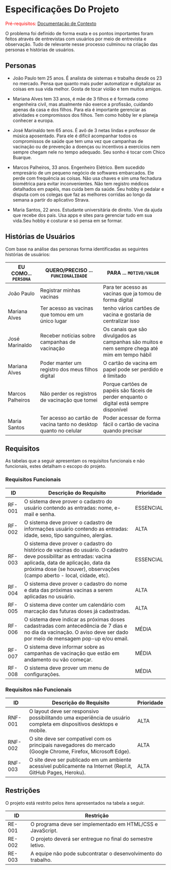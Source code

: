 # Especificações Do Projeto

<span style="color:red">Pré-requisitos: <a href="1-Contexto.md"> Documentação de Contexto</a></span>

O problema foi definido de forma exata e os pontos importantes foram feitos através de entrevistas com usuários por meio de entrevista e observação. Tudo de relevante nesse processo culminou na criação das personas e histórias de usuários.

## Personas

* João Paulo tem 25 anos. É analista de sistemas e trabalha desde os 23 no mercado.
Pensa que quanto mais puder automatizar e digitalizar as coisas em sua vida melhor. Gosta de tocar violão e tem muitos amigos.

* Mariana Alves tem 33 anos, é mãe de 3 filhos e é formada como engenheira civil, mas atualmente não exerce a profissão, cuidando apenas da casa e dos filhos. Para ela é importante gerenciar as atividades e compromissos dos filhos. Tem como hobby ler e planeja conhecer a europa.

* José Marinaldo tem 65 anos. É avô de 3 netas lindas e professor de música aposentado. Para ele é difícil acompanhar todos os compromissos de saúde que tem uma vez que campanhas de vacinação ou de prevenção a doenças ou incentivos a exercícios nem sempre chegam nele no tempo adequado. Seu sonho é tocar com Chico Buarque.

* Marcos Palheiros, 33 anos. Engenheiro Elétrico. Bem sucedido empresário de um pequeno negócio de softwares embarcados.  Ele perde com frequência as coisas. Não usa chaves e sim uma fechadura biométrica para evitar inconvenientes. Não tem registro médicos detalhados em papéis, mas cuida bem da saúde. Seu hobby é pedalar e disputa com os colegas que faz as melhores corridas ao longo da semana a partir do aplicativo Strava.

* Maria Santos, 22 anos. Estudante universitária de direito. Vive da ajuda que recebe dos pais. Usa apps e sites para gerenciar tudo em sua vida.Seu hobby é costurar e só pensa em se formar.
 

## Histórias de Usuários

Com base na análise das personas forma identificadas as seguintes histórias de usuários:

|EU COMO... `PERSONA`| QUERO/PRECISO ... `FUNCIONALIDADE`               |PARA ... `MOTIVO/VALOR`                                  |
|--------------------|--------------------------------------------------|----------------------------------------------------------------------------------------|
|João Paulo          | Registrar minhas vacinas                         | Para ter acesso as vacinas que ja tomou de forma digital                               |
|Mariana Alves       | Ter acesso as vacinas que tomou em um único lugar| tenho vários cartões de vacina e gostaria de centralizar isso                          |
|José Marinaldo      |Receber notícias sobre campanhas de vacinação     |Os canais que são divulgados as campanhas são muitos e nem sempre chega até mim em tempo hábil |
|Mariana Alves       |Poder manter um registro dos meus filhos digital  |O cartão de vacina em papel pode ser perdido e é limitado                               |
|Marcos Palheiros    |Não perder os registros de vacinação que tomei    |Porque cartões de papéis são fáceis de perder enquanto o digital está sempre disponível |
|Maria Santos | Ter acesso ao cartão de vacina tanto no desktop quanto no celular | Poder acessar de forma fácil o cartão de vacina quando precisar |


## Requisitos

As tabelas que a seguir apresentam os requisitos funcionais e não funcionais, estes detalham o escopo do projeto.

### Requisitos Funcionais

|ID     | Descrição do Requisito  |Prioridade |
|-------|-------------------------|----|
|RF-001| O sistema deve prover o cadastro do usuário contendo as entradas: nome, e-mail e senha. | ESSENCIAL | 
|RF-002| O sistema deve prover o cadastro de informações usuário contendo as entradas:  idade, sexo, tipo sanguíneo, alergias. |  ALTA |
|RF-003| O sistema deve prover o cadastro do histórico de vacinas do usuário. O cadastro deve possibilitar as entradas: vacina aplicada, data de aplicação, data da próxima dose (se houver), observações (campo aberto - local, cidade, etc). | ESSENCIAL |
|RF-004| O sistema deve prover o cadastro do nome e data das próximas vacinas a serem aplicadas no usuário. | ALTA |
|RF-005| O sistema deve conter um calendário com marcação das futuras doses já cadastradas. | ALTA |
|RF-006| O sistema deve indicar as próximas doses cadastradas com antecedência de 7 dias e no dia da vacinação. O aviso deve ser dado por meio de mensagem pop-up e/ou email. | MÉDIA |
|RF-007| O sistema deve informar sobre as campanhas de vacinação que estão em andamento ou vão começar. | MÉDIA |
|RF-008| O sistema deve prover um menu de configurações. | MÉDIA |

### Requisitos não Funcionais

|ID     | Descrição do Requisito  |Prioridade |
|-------|-------------------------|----|
|RNF-001| O layout deve ser responsivo possibilitando uma experiência de usuário completa em dispositivos desktops e mobile. | ALTA |
|RNF-002| O site deve ser compatível com os principais navegadores do mercado (Google Chrome, Firefox, Microsoft Edge). | ALTA |
|RNF-003| O site deve ser publicado em um ambiente acessível publicamente na Internet (Repl.it, GitHub Pages, Heroku). | ALTA |


## Restrições

O projeto está restrito pelos itens apresentados na tabela a seguir.

|ID    | Restrição                                             |
|------|-------------------------------------------------------|
|RE-001| O programa deve ser implementado em HTML/CSS e JavaScript. |
|RE-002| O projeto deverá ser entregue no final do semestre letivo. |
|RE-003| A equipe não pode subcontratar o desenvolvimento do trabalho. |

